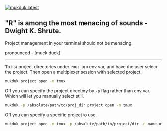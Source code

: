 [![mukduk:latest](https://github.com/pitoniak32/mukduk/actions/workflows/release.yml/badge.svg)](https://github.com/pitoniak32/mukduk/actions/workflows/release.yml)
## "R" is among the most menacing of sounds - Dwight K. Shrute.

Project management in your terminal should not be menacing.

pronounced - [muck duck]

---

To list project directories under `PROJ_DIR` env var, and have the user select the project. Then open a multiplexer session with selected project.
```bash
mukduk project open -m tmux
```

OR you can specify the project directory by `-p` flag rather than env var. Which will let you manually select still.

```bash
mukduk -p /absolute/path/to/proj_dir project open -m tmux
```

OR you can specify a specific project to use.

```bash
mukduk project open -m tmux -p /absolute/path/to/project/dir -n name-other-than-dir-name
```